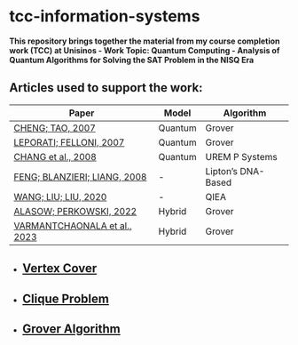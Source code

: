 # tcc-information-systems
**This repository brings together the material from my course completion work (TCC) at Unisinos - Work Topic: Quantum Computing - Analysis of Quantum Algorithms for Solving the SAT Problem in the NISQ Era**

## Articles used to support the work:

|                          Paper                   |                  Model               |          Algorithm            |
|--------------------------------------------------|--------------------------------------|-------------------------------|
| [CHENG; TAO, 2007](./papers/QuantumCooperativeSearchAlgorithmFor3SAT.pdf)               |      Quantum | Grover         |
| [LEPORATI; FELLONI, 2007](./papers/ThreeQuantumAlgorithmsToSolve3SAT.pdf)               |      Quantum | Grover         |
| [CHANG et al., 2008](./papers/QuantumCooperativeSearchAlgorithmFor3SAT.pdf)             |      Quantum | UREM P Systems |
| [FENG; BLANZIERI; LIANG, 2008](./papers/ImprovedQuantumInspireEvolutionaryAlgorithmAndItsApplicationTo3SATProblems.pdf) | - | Lipton’s DNA-Based |
| [WANG; LIU; LIU, 2020](./papers/AGenericVariableInputsQuantumAlgorithmFor3SATProblem.pdf) | - | QIEA |
| [ALASOW; PERKOWSKI, 2022](./papers/QuantumAlgorithmForMaximumSatisfiability.pdf) | Hybrid | Grover |
| [VARMANTCHAONALA et al., 2023](./papers/QuantumHybridAlgorithmForSolvingSATProblem.pdf) | Hybrid | Grover |



* ## [Vertex Cover](https://www.google.com.br/books/edition/The_Vertex_Cover_Algorithm/66KfDwAAQBAJ?hl=pt-BR&gbpv=1&dq=vertex+cover&printsec=frontcover/)

* ## [Clique Problem](https://cs.stanford.edu/people/eroberts/courses/soco/projects/2003-04/dna-computing/clique.htm)
* ## [Grover Algorithm](https://learning.quantum.ibm.com/course/fundamentals-of-quantum-algorithms/grovers-algorithm)



